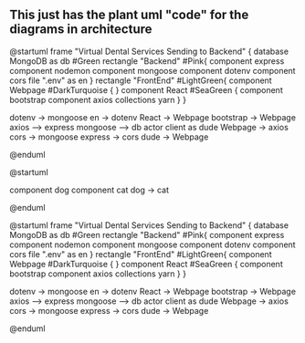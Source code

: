 ## This just has the plant uml "code" for the diagrams in architecture

@startuml
frame "Virtual Dental Services Sending to Backend" {
database MongoDB as db #Green
rectangle "Backend" #Pink{
component express
component nodemon
component mongoose
component dotenv
component cors
file ".env" as en
}
rectangle "FrontEnd" #LightGreen{
component Webpage #DarkTurquoise {
}
component React #SeaGreen {
component bootstrap
component axios
collections yarn
}
}

dotenv -> mongoose
en -> dotenv
React -> Webpage
bootstrap -> Webpage
axios --> express
mongoose --> db
actor client as dude
Webpage -> axios
cors -> mongoose
express -> cors
dude -> Webpage

@enduml

@startuml

component dog
component cat
dog -> cat



@enduml



@startuml
frame "Virtual Dental Services Sending to Backend" {
database MongoDB as db #Green
rectangle "Backend" #Pink{
component express
component nodemon
component mongoose
component dotenv
component cors
file ".env" as en
}
rectangle "FrontEnd" #LightGreen{
component Webpage #DarkTurquoise {
}
component React #SeaGreen {
component bootstrap
component axios
collections yarn
}
}

dotenv -> mongoose
en -> dotenv
React -> Webpage
bootstrap -> Webpage
axios --> express
mongoose --> db
actor client as dude
Webpage -> axios
cors -> mongoose
express -> cors
dude -> Webpage

@enduml



